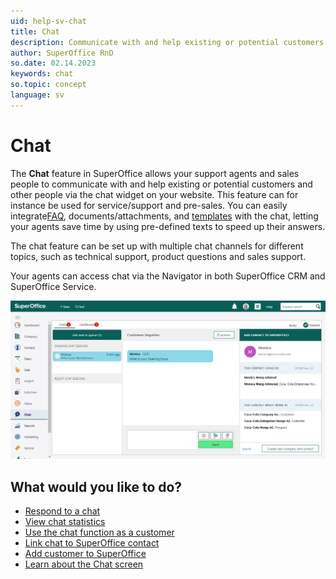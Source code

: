 ```yaml
---
uid: help-sv-chat
title: Chat
description: Communicate with and help existing or potential customers through a chat widget on your website.
author: SuperOffice RnD
so.date: 02.14.2023
keywords: chat
so.topic: concept
language: sv
---
```


# Chat

The **Chat** feature in SuperOffice allows your support agents and sales people to communicate with and help existing or potential customers and other people via the chat widget on your website. This feature can for instance be used for service/support and pre-sales. You can easily integrate[FAQ][1], documents/attachments, and [templates][3] with the chat, letting your agents save time by using pre-defined texts to speed up their answers.

The chat feature can be set up with multiple chat channels for different topics, such as technical support, product questions and sales support.

Your agents can access chat via the Navigator in both SuperOffice CRM and SuperOffice Service.

![The Chat screen consists of a Dashboard tab and a Chats tab -screenshot][img1]

## What would you like to do?

* [Respond to a chat][4]
* [View chat statistics][5]
* [Use the chat function as a customer][6]
* [Link chat to SuperOffice contact][7]
* [Add customer to SuperOffice][8]
* [Learn about the Chat screen][9]

<!-- Referenced links -->
[1]: ../../faq/learn/index.md
[3]: ../../request/reply-templates/learn/index.md
[4]: respond.md
[5]: statistics.md
[6]: as-customer.md
[7]: link-to-person.md
[8]: create-contact.md
[9]: screen/index.md

<!-- Referenced images -->
[img1]: media/10-chat-mainpage.png

